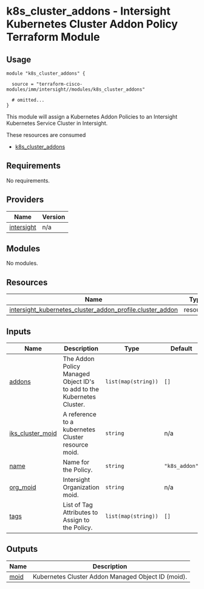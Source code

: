 
# k8s_cluster_addons - Intersight Kubernetes Cluster Addon Policy Terraform Module

## Usage

```hcl
module "k8s_cluster_addons" {

  source = "terraform-cisco-modules/imm/intersight//modules/k8s_cluster_addons"

  # omitted...
}
```

This module will assign a Kubernetes Addon Policies to an Intersight Kubernetes Service Cluster in Intersight.  

These resources are consumed

* [k8s_cluster_addons](https://registry.terraform.io/providers/CiscoDevNet/intersight/latest/docs/resources/kubernetes_cluster_addon_profile)

<!-- BEGINNING OF PRE-COMMIT-TERRAFORM DOCS HOOK -->
## Requirements

No requirements.

## Providers

| Name | Version |
|------|---------|
| <a name="provider_intersight"></a> [intersight](#provider\_intersight) | n/a |

## Modules

No modules.

## Resources

| Name | Type |
|------|------|
| [intersight_kubernetes_cluster_addon_profile.cluster_addon](https://registry.terraform.io/providers/CiscoDevNet/intersight/latest/docs/resources/kubernetes_cluster_addon_profile) | resource |

## Inputs

| Name | Description | Type | Default | Required |
|------|-------------|------|---------|:--------:|
| <a name="input_addons"></a> [addons](#input\_addons) | The Addon Policy Managed Object ID's to add to the Kubernetes Cluster. | `list(map(string))` | `[]` | no |
| <a name="input_iks_cluster_moid"></a> [iks\_cluster\_moid](#input\_iks\_cluster\_moid) | A reference to a kubernetes Cluster resource moid. | `string` | n/a | yes |
| <a name="input_name"></a> [name](#input\_name) | Name for the Policy. | `string` | `"k8s_addon"` | no |
| <a name="input_org_moid"></a> [org\_moid](#input\_org\_moid) | Intersight Organization moid. | `string` | n/a | yes |
| <a name="input_tags"></a> [tags](#input\_tags) | List of Tag Attributes to Assign to the Policy. | `list(map(string))` | `[]` | no |

## Outputs

| Name | Description |
|------|-------------|
| <a name="output_moid"></a> [moid](#output\_moid) | Kubernetes Cluster Addon Managed Object ID (moid). |
<!-- END OF PRE-COMMIT-TERRAFORM DOCS HOOK -->

